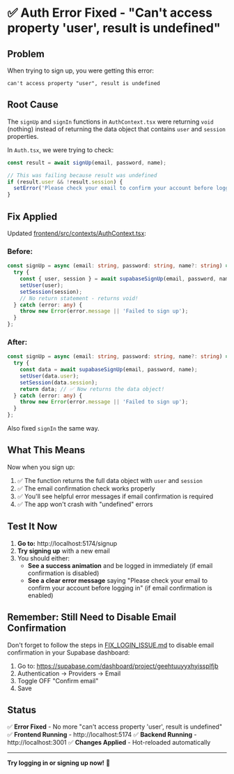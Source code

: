 # ✅ Auth Error Fixed - "Can't access property 'user', result is undefined"

## Problem
When trying to sign up, you were getting this error:
```
can't access property "user", result is undefined
```

## Root Cause
The `signUp` and `signIn` functions in `AuthContext.tsx` were returning `void` (nothing) instead of returning the data object that contains `user` and `session` properties.

In `Auth.tsx`, we were trying to check:
```typescript
const result = await signUp(email, password, name);

// This was failing because result was undefined
if (result.user && !result.session) {
  setError('Please check your email to confirm your account before logging in.');
}
```

## Fix Applied

Updated [frontend/src/contexts/AuthContext.tsx](frontend/src/contexts/AuthContext.tsx):

### Before:
```typescript
const signUp = async (email: string, password: string, name?: string) => {
  try {
    const { user, session } = await supabaseSignUp(email, password, name);
    setUser(user);
    setSession(session);
    // No return statement - returns void!
  } catch (error: any) {
    throw new Error(error.message || 'Failed to sign up');
  }
};
```

### After:
```typescript
const signUp = async (email: string, password: string, name?: string) => {
  try {
    const data = await supabaseSignUp(email, password, name);
    setUser(data.user);
    setSession(data.session);
    return data; // ✅ Now returns the data object!
  } catch (error: any) {
    throw new Error(error.message || 'Failed to sign up');
  }
};
```

Also fixed `signIn` the same way.

## What This Means

Now when you sign up:
1. ✅ The function returns the full data object with `user` and `session`
2. ✅ The email confirmation check works properly
3. ✅ You'll see helpful error messages if email confirmation is required
4. ✅ The app won't crash with "undefined" errors

## Test It Now

1. **Go to:** http://localhost:5174/signup
2. **Try signing up** with a new email
3. You should either:
   - **See a success animation** and be logged in immediately (if email confirmation is disabled)
   - **See a clear error message** saying "Please check your email to confirm your account before logging in" (if email confirmation is enabled)

## Remember: Still Need to Disable Email Confirmation

Don't forget to follow the steps in [FIX_LOGIN_ISSUE.md](FIX_LOGIN_ISSUE.md) to disable email confirmation in your Supabase dashboard:

1. Go to: https://supabase.com/dashboard/project/geehtuuyyxhyissplfjb
2. Authentication → Providers → Email
3. Toggle OFF "Confirm email"
4. Save

## Status

✅ **Error Fixed** - No more "can't access property 'user', result is undefined"
✅ **Frontend Running** - http://localhost:5174
✅ **Backend Running** - http://localhost:3001
✅ **Changes Applied** - Hot-reloaded automatically

---

**Try logging in or signing up now!** 🚀
